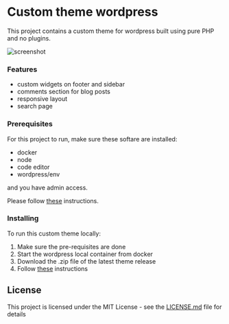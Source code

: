 # Custom theme wordpress

This project contains a custom theme for wordpress built using pure PHP and no plugins.

![screenshot](https://github.com/codeLearnerrr/custom-theme-wordpress/assets/44307139/537233f4-17fd-40d6-8965-231f28c92bf7)

### Features
- custom widgets on footer and sidebar
- comments section for blog posts
- responsive layout
- search page

### Prerequisites

For this project to run, make sure these softare are installed:

- docker 
- node
- code editor
- wordpress/env

and you have admin access. 

Please follow [these](https://developer.wordpress.org/block-editor/getting-started/devenv/) instructions.

### Installing

To run this custom theme locally:
1. Make sure the pre-requisites are done
2. Start the wordpress local container from docker
3. Download the .zip file of the latest theme release
4. Follow [these](https://br.godaddy.com/help/instalar-um-tema-do-wordpress-a-partir-de-um-arquivo-zip-40809?lc=en-US) instructions   

## License

This project is licensed under the MIT License - see the [LICENSE.md](LICENSE.md) file for details

